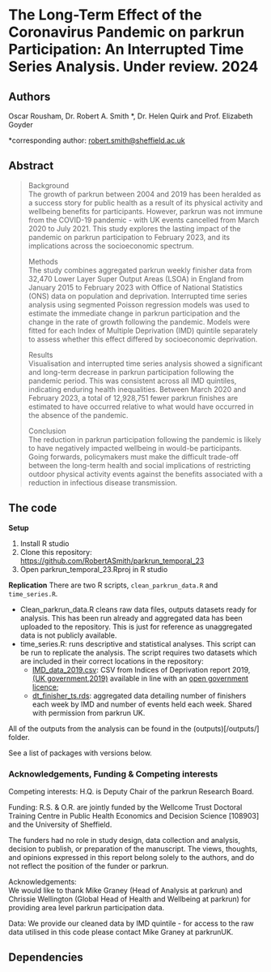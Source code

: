 # The Long-Term Effect of the Coronavirus Pandemic on parkrun Participation: An Interrupted Time Series Analysis. Under review. 2024

## Authors
Oscar Rousham, Dr. Robert A. Smith \*, Dr. Helen Quirk and Prof. Elizabeth Goyder

\*corresponding author: robert.smith@sheffield.ac.uk

## Abstract

> 
>Background  
>The growth of parkrun between 2004 and 2019 has been heralded as a success story for public health as a result of its physical activity and wellbeing benefits for participants. However, parkrun was not immune from the COVID-19 pandemic - with UK events cancelled from March 2020 to July 2021. This study explores the lasting impact of the pandemic on parkrun participation to February 2023, and its implications across the socioeconomic spectrum.
>
>Methods  
>The study combines aggregated parkrun weekly finisher data from 32,470 Lower Layer Super Output Areas (LSOA) in England from January 2015 to February 2023 with Office of National Statistics (ONS) data on population and deprivation. Interrupted time series analysis using segmented Poisson regression models was used to estimate the immediate change in parkrun participation and the change in the rate of growth following the pandemic. Models were fitted for each Index of Multiple Deprivation (IMD) quintile separately to assess whether this effect differed by socioeconomic deprivation.
>
>Results  
>Visualisation and interrupted time series analysis showed a significant and long-term decrease in parkrun participation following the pandemic period. This was consistent across all IMD quintiles, indicating enduring health inequalities. Between March 2020 and February 2023, a total of 12,928,751 fewer parkrun finishes are estimated to have occurred relative to what would have occurred in the absence of the pandemic.
> 
>Conclusion  
>The reduction in parkrun participation following the pandemic is likely to have negatively impacted wellbeing in would-be participants. Going forwards, policymakers must make the difficult trade-off between the long-term health and social implications of restricting outdoor physical activity events against the benefits associated with a reduction in infectious disease transmission.

## The code

**Setup**
1. Install R studio
2. Clone this repository: https://github.com/RobertASmith/parkrun_temporal_23
3. Open parkrun_temporal_23.Rproj in R studio

**Replication**
There are two R scripts, `clean_parkrun_data.R` and `time_series.R`. 
   * Clean_parkrun_data.R cleans raw data files, outputs datasets ready for analysis. This has been run already and aggregated data has been uploaded to the repository. This is just for reference as unaggregated data is not publicly available.
   * time_series.R: runs descriptive and statistical analyses. This script can be run to replicate the analysis. The script requires two datasets which are included in their correct locations in the repository:
       - [IMD_data_2019.csv](/data/raw): CSV from Indices of Deprivation report 2019, [(UK government,2019)](https://www.gov.uk/government/statistics/english-indices-of-deprivation-2019) available in line with an [open government licence](https://www.nationalarchives.gov.uk/doc/open-government-licence/version/3/);
       - [dt_finisher_ts.rds](/data/clean): aggregated data detailing number of finishers each week by IMD and number of events held each week. Shared with permission from parkrun UK.

All of the outputs from the analysis can be found in the (outputs)[/outputs/] folder.

See a list of packages with versions below.


### Acknowledgements, Funding & Competing interests

Competing interests:
H.Q. is Deputy Chair of the parkrun Research Board.

Funding: 
R.S. & O.R. are jointly funded by the Wellcome Trust Doctoral Training Centre in Public Health Economics and Decision Science [108903] and the University of Sheffield.

The funders had no role in study design, data collection and analysis, decision to publish, or preparation of the manuscript. The views, thoughts, and opinions expressed in this report belong solely to the authors, and do not reflect the position of the funder or parkrun.

Acknowledgements:   
We would like to thank Mike Graney (Head of Analysis at parkrun) and Chrissie Wellington (Global Head of Health and Wellbeing at parkrun) for providing area level parkrun participation data.

Data:
We provide our cleaned data by IMD quintile - for access to the raw data utilised in this code please contact Mike Graney at parkrunUK.

## Dependencies






